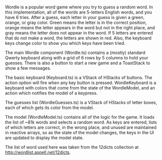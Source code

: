 Wordle is a popular word game where you try to guess a random word. In this implementation, all of the words are 5-letters English words, and you have 6 tries. After a guess, each letter in your guess is given a green, orange, or gray color. Green means the letter is in the correct position, orange means the letter appears in the word but not in the right place, and gray means the letter does not appear in the word. If 5 letters are entered that do not make a word, the letters are shown in red. Also, the keyboard keys change color to show you which keys have been tried.

The main Wordle component (Wordle.ts) contains a (mostly) standard Qwerty keyboard along with a grid of 6 rows by 5 columns to hold your guesses. There is also a button to start a new game and a ToastStack to show a few messages. 

The basic keyboard (Keyboard.ts) is a VStack of HStacks of buttons. The action option will fire when any key button is pressed. WordleKeyboard is a keyboard with colors that come from the state of the WordleModel, and an action which notifies the model of a keypress.

The guesses list (WordleGuesses.ts) is a VStack of HStacks of letter boxes, each of which gets its color from the model.

The model (WordleModel.ts) contains all of the logic for the game. It loads the list of ~81k words and selects a random word. As keys are entered, lists of which letters are correct, in the wrong place, and unused are maintained in reactive arrays, so as the state of the model changes, the keys in the UI are updated to display the model state.


The list of word used here was taken from the 12dicts collection at http://wordlist.aspell.net/12dicts.